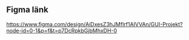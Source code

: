 ## Figma länk
https://www.figma.com/design/AiDxesZ3hJMflrf1AIVVAn/GUI-Projekt?node-id=0-1&p=f&t=p7DcRpkbGjbMhxDH-0
